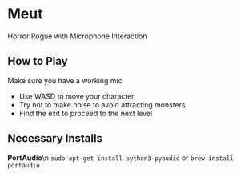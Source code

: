 # Meut
Horror Rogue with Microphone Interaction

## How to Play
Make sure you have a working mic
 - Use WASD to move your character
 - Try not to make noise to avoid attracting monsters
 - Find the exit to proceed to the next level

## Necessary Installs
**PortAudio**\n
`sudo apt-get install python3-pyaudio` or `brew install portaudio`
